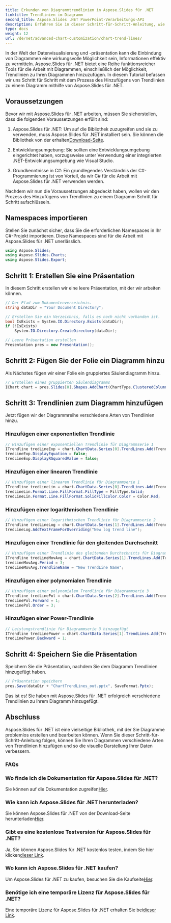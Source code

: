 ```yaml
---
title: Erkunden von Diagrammtrendlinien in Aspose.Slides für .NET
linktitle: Trendlinien im Diagramm
second_title: Aspose.Slides .NET PowerPoint-Verarbeitungs-API
description: Erfahren Sie in dieser Schritt-für-Schritt-Anleitung, wie Sie mit Aspose.Slides für .NET verschiedene Trendlinien zu Diagrammen hinzufügen. Verbessern Sie ganz einfach Ihre Datenvisualisierungsfähigkeiten!
type: docs
weight: 12
url: /de/net/advanced-chart-customization/chart-trend-lines/
---
```


In der Welt der Datenvisualisierung und -präsentation kann die Einbindung von Diagrammen eine wirkungsvolle Möglichkeit sein, Informationen effektiv zu vermitteln. Aspose.Slides für .NET bietet eine Reihe funktionsreicher Tools für die Arbeit mit Diagrammen, einschließlich der Möglichkeit, Trendlinien zu Ihren Diagrammen hinzuzufügen. In diesem Tutorial befassen wir uns Schritt für Schritt mit dem Prozess des Hinzufügens von Trendlinien zu einem Diagramm mithilfe von Aspose.Slides für .NET. 

## Voraussetzungen

Bevor wir mit Aspose.Slides für .NET arbeiten, müssen Sie sicherstellen, dass die folgenden Voraussetzungen erfüllt sind:

1.  Aspose.Slides für .NET: Um auf die Bibliothek zuzugreifen und sie zu verwenden, muss Aspose.Slides für .NET installiert sein. Sie können die Bibliothek von der erhalten[Download-Seite](https://releases.aspose.com/slides/net/).

2. Entwicklungsumgebung: Sie sollten eine Entwicklungsumgebung eingerichtet haben, vorzugsweise unter Verwendung einer integrierten .NET-Entwicklungsumgebung wie Visual Studio.

3. Grundkenntnisse in C#: Ein grundlegendes Verständnis der C#-Programmierung ist von Vorteil, da wir C# für die Arbeit mit Aspose.Slides für .NET verwenden werden.

Nachdem wir nun die Voraussetzungen abgedeckt haben, wollen wir den Prozess des Hinzufügens von Trendlinien zu einem Diagramm Schritt für Schritt aufschlüsseln.

## Namespaces importieren

Stellen Sie zunächst sicher, dass Sie die erforderlichen Namespaces in Ihr C#-Projekt importieren. Diese Namespaces sind für die Arbeit mit Aspose.Slides für .NET unerlässlich.

```csharp
using Aspose.Slides;
using Aspose.Slides.Charts;
using Aspose.Slides.Export;
```

## Schritt 1: Erstellen Sie eine Präsentation

In diesem Schritt erstellen wir eine leere Präsentation, mit der wir arbeiten können.

```csharp
// Der Pfad zum Dokumentenverzeichnis.
string dataDir = "Your Document Directory";

// Erstellen Sie ein Verzeichnis, falls es noch nicht vorhanden ist.
bool IsExists = System.IO.Directory.Exists(dataDir);
if (!IsExists)
    System.IO.Directory.CreateDirectory(dataDir);

// Leere Präsentation erstellen
Presentation pres = new Presentation();
```

## Schritt 2: Fügen Sie der Folie ein Diagramm hinzu

Als Nächstes fügen wir einer Folie ein gruppiertes Säulendiagramm hinzu.

```csharp
// Erstellen eines gruppierten Säulendiagramms
IChart chart = pres.Slides[0].Shapes.AddChart(ChartType.ClusteredColumn, 20, 20, 500, 400);
```

## Schritt 3: Trendlinien zum Diagramm hinzufügen

Jetzt fügen wir der Diagrammreihe verschiedene Arten von Trendlinien hinzu.

### Hinzufügen einer exponentiellen Trendlinie

```csharp
// Hinzufügen einer exponentiellen Trendlinie für Diagrammserie 1
ITrendline tredLineExp = chart.ChartData.Series[0].TrendLines.Add(TrendlineType.Exponential);
tredLineExp.DisplayEquation = false;
tredLineExp.DisplayRSquaredValue = false;
```

### Hinzufügen einer linearen Trendlinie

```csharp
// Hinzufügen einer linearen Trendlinie für Diagrammserie 1
ITrendline tredLineLin = chart.ChartData.Series[0].TrendLines.Add(TrendlineType.Linear);
tredLineLin.Format.Line.FillFormat.FillType = FillType.Solid;
tredLineLin.Format.Line.FillFormat.SolidFillColor.Color = Color.Red;
```

### Hinzufügen einer logarithmischen Trendlinie

```csharp
// Hinzufügen einer logarithmischen Trendlinie für Diagrammserie 2
ITrendline tredLineLog = chart.ChartData.Series[1].TrendLines.Add(TrendlineType.Logarithmic);
tredLineLog.AddTextFrameForOverriding("New log trend line");
```

### Hinzufügen einer Trendlinie für den gleitenden Durchschnitt

```csharp
// Hinzufügen einer Trendlinie des gleitenden Durchschnitts für Diagrammserie 2
ITrendline tredLineMovAvg = chart.ChartData.Series[1].TrendLines.Add(TrendlineType.MovingAverage);
tredLineMovAvg.Period = 3;
tredLineMovAvg.TrendlineName = "New TrendLine Name";
```

### Hinzufügen einer polynomialen Trendlinie

```csharp
// Hinzufügen einer polynomialen Trendlinie für Diagrammserie 3
ITrendline tredLinePol = chart.ChartData.Series[2].TrendLines.Add(TrendlineType.Polynomial);
tredLinePol.Forward = 1;
tredLinePol.Order = 3;
```

### Hinzufügen einer Power-Trendlinie

```csharp
// Leistungstrendlinie für Diagrammserie 3 hinzugefügt
ITrendline tredLinePower = chart.ChartData.Series[1].TrendLines.Add(TrendlineType.Power);
tredLinePower.Backward = 1;
```

## Schritt 4: Speichern Sie die Präsentation

Speichern Sie die Präsentation, nachdem Sie dem Diagramm Trendlinien hinzugefügt haben.

```csharp
// Präsentation speichern
pres.Save(dataDir + "ChartTrendLines_out.pptx", SaveFormat.Pptx);
```

Das ist es! Sie haben mit Aspose.Slides für .NET erfolgreich verschiedene Trendlinien zu Ihrem Diagramm hinzugefügt.

## Abschluss

Aspose.Slides für .NET ist eine vielseitige Bibliothek, mit der Sie Diagramme problemlos erstellen und bearbeiten können. Wenn Sie dieser Schritt-für-Schritt-Anleitung folgen, können Sie Ihren Diagrammen verschiedene Arten von Trendlinien hinzufügen und so die visuelle Darstellung Ihrer Daten verbessern.

### FAQs

### Wo finde ich die Dokumentation für Aspose.Slides für .NET?
 Sie können auf die Dokumentation zugreifen[Hier](https://reference.aspose.com/slides/net/).

### Wie kann ich Aspose.Slides für .NET herunterladen?
 Sie können Aspose.Slides für .NET von der Download-Seite herunterladen[Hier](https://releases.aspose.com/slides/net/).

### Gibt es eine kostenlose Testversion für Aspose.Slides für .NET?
 Ja, Sie können Aspose.Slides für .NET kostenlos testen, indem Sie hier klicken[dieser Link](https://releases.aspose.com/).

### Wo kann ich Aspose.Slides für .NET kaufen?
 Um Aspose.Slides für .NET zu kaufen, besuchen Sie die Kaufseite[Hier](https://purchase.aspose.com/buy).

### Benötige ich eine temporäre Lizenz für Aspose.Slides für .NET?
 Eine temporäre Lizenz für Aspose.Slides für .NET erhalten Sie bei[dieser Link](https://purchase.aspose.com/temporary-license/).